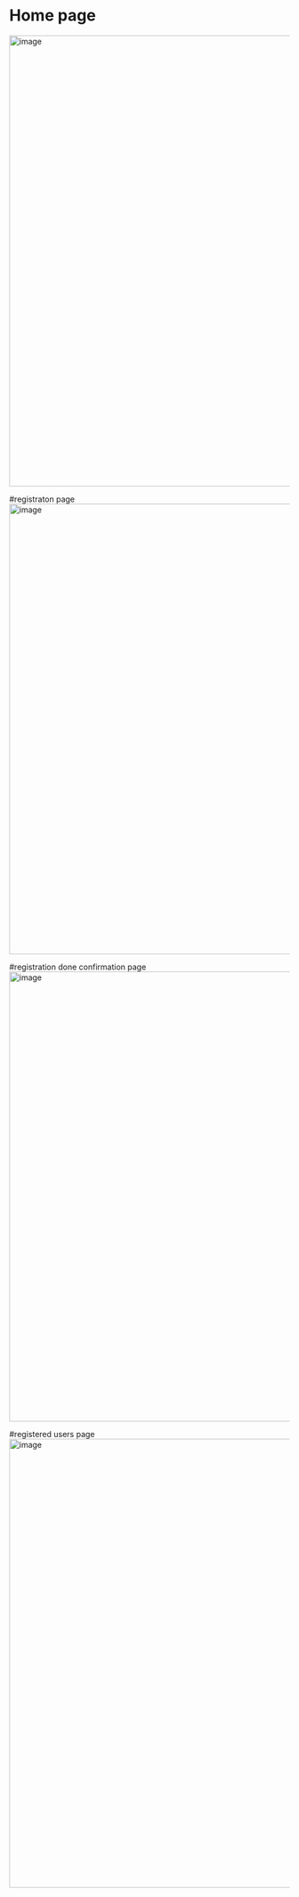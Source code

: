 # Home page
<img width="1599" height="810" alt="image" src="https://github.com/user-attachments/assets/4ef8fdc6-63f4-4466-8704-f15e10982b8d" />

#registraton page
<img width="1599" height="809" alt="image" src="https://github.com/user-attachments/assets/62579a49-1d57-4bba-89f9-96c2879000b6" />

#registration done confirmation page
<img width="1599" height="808" alt="image" src="https://github.com/user-attachments/assets/08390c1c-2840-4f1c-b2b7-3a7449149b96" />

#registered users page
<img width="1599" height="806" alt="image" src="https://github.com/user-attachments/assets/2a2aaaee-39f7-42f0-a7a2-ff3c9c66a0de" />




